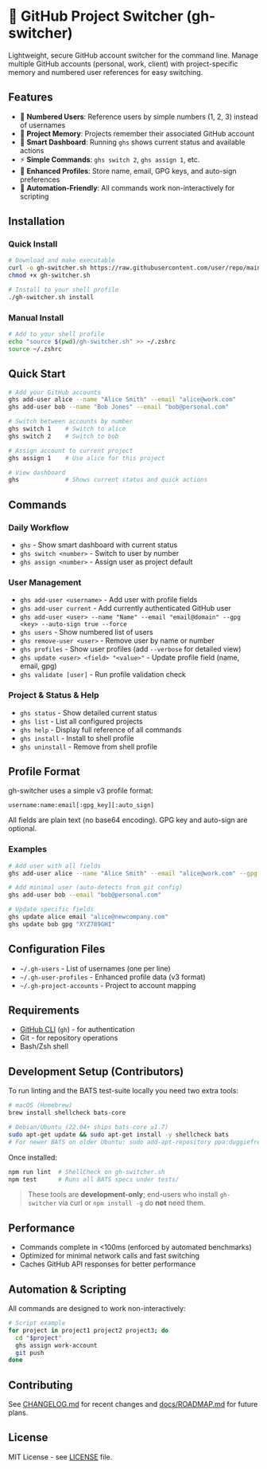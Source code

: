 # 🎯 GitHub Project Switcher (gh-switcher)

Lightweight, secure GitHub account switcher for the command line. Manage multiple GitHub accounts (personal, work, client) with project-specific memory and numbered user references for easy switching.

## Features

- 🔢 **Numbered Users**: Reference users by simple numbers (1, 2, 3) instead of usernames
- 📁 **Project Memory**: Projects remember their associated GitHub account
- 🎯 **Smart Dashboard**: Running `ghs` shows current status and available actions
- ⚡ **Simple Commands**: `ghs switch 2`, `ghs assign 1`, etc.
- 🔐 **Enhanced Profiles**: Store name, email, GPG keys, and auto-sign preferences
- 🤖 **Automation-Friendly**: All commands work non-interactively for scripting

## Installation

### Quick Install

```bash
# Download and make executable
curl -o gh-switcher.sh https://raw.githubusercontent.com/user/repo/main/gh-switcher.sh
chmod +x gh-switcher.sh

# Install to your shell profile
./gh-switcher.sh install
```

### Manual Install

```bash
# Add to your shell profile
echo "source $(pwd)/gh-switcher.sh" >> ~/.zshrc
source ~/.zshrc
```

## Quick Start

```bash
# Add your GitHub accounts
ghs add-user alice --name "Alice Smith" --email "alice@work.com"
ghs add-user bob --name "Bob Jones" --email "bob@personal.com"

# Switch between accounts by number
ghs switch 1    # Switch to alice
ghs switch 2    # Switch to bob

# Assign account to current project
ghs assign 1    # Use alice for this project

# View dashboard
ghs             # Shows current status and quick actions
```

## Commands

### Daily Workflow

- `ghs` - Show smart dashboard with current status
- `ghs switch <number>` - Switch to user by number
- `ghs assign <number>` - Assign user as project default

### User Management

- `ghs add-user <username>` - Add user with profile fields
- `ghs add-user current` - Add currently authenticated GitHub user
- `ghs add-user <user> --name "Name" --email "email@domain" --gpg <key> --auto-sign true --force`
- `ghs users` - Show numbered list of users
- `ghs remove-user <user>` - Remove user by name or number
- `ghs profiles` - Show user profiles (add `--verbose` for detailed view)
- `ghs update <user> <field> "<value>"` - Update profile field (name, email, gpg)
- `ghs validate [user]` - Run profile validation check

### Project & Status & Help

- `ghs status` - Show detailed current status
- `ghs list` - List all configured projects
- `ghs help` - Display full reference of all commands
- `ghs install` - Install to shell profile
- `ghs uninstall` - Remove from shell profile

## Profile Format

gh-switcher uses a simple v3 profile format:

```
username:name:email[:gpg_key][:auto_sign]
```

All fields are plain text (no base64 encoding). GPG key and auto-sign are optional.

### Examples

```bash
# Add user with all fields
ghs add-user alice --name "Alice Smith" --email "alice@work.com" --gpg "ABC123DEF" --auto-sign true

# Add minimal user (auto-detects from git config)
ghs add-user bob --email "bob@personal.com"

# Update specific fields
ghs update alice email "alice@newcompany.com"
ghs update bob gpg "XYZ789GHI"
```

## Configuration Files

- `~/.gh-users` - List of usernames (one per line)
- `~/.gh-user-profiles` - Enhanced profile data (v3 format)
- `~/.gh-project-accounts` - Project to account mapping

## Requirements

- [GitHub CLI](https://cli.github.com/) (`gh`) - for authentication
- Git - for repository operations
- Bash/Zsh shell

## Development Setup (Contributors)

To run linting and the BATS test-suite locally you need two extra tools:

```bash
# macOS (Homebrew)
brew install shellcheck bats-core

# Debian/Ubuntu (22.04+ ships bats-core ≥1.7)
sudo apt-get update && sudo apt-get install -y shellcheck bats
# For newer BATS on older Ubuntu: sudo add-apt-repository ppa:duggiefresh/bats && sudo apt-get install bats-core
```

Once installed:

```bash
npm run lint  # ShellCheck on gh-switcher.sh
npm test      # Runs all BATS specs under tests/
```

> These tools are **development-only**; end-users who install `gh-switcher` via
> curl or `npm install -g` do **not** need them.

## Performance

- Commands complete in <100ms (enforced by automated benchmarks)
- Optimized for minimal network calls and fast switching
- Caches GitHub API responses for better performance

## Automation & Scripting

All commands are designed to work non-interactively:

```bash
# Script example
for project in project1 project2 project3; do
  cd "$project"
  ghs assign work-account
  git push
done
```

## Contributing

See [CHANGELOG.md](CHANGELOG.md) for recent changes and [docs/ROADMAP.md](docs/ROADMAP.md) for future plans.

## License

MIT License - see [LICENSE](LICENSE) file.
